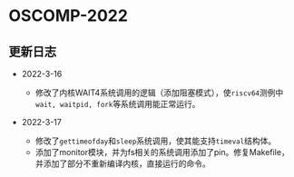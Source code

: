 # OSCOMP-2022

## 更新日志

- 2022-3-16
  + 修改了内核WAIT4系统调用的逻辑（添加阻塞模式），使`riscv64`测例中`wait, waitpid, fork`等系统调用能正常运行。

- 2022-3-17
  + 修改了`gettimeofday`和`sleep`系统调用，使其能支持`timeval`结构体。
  + 添加了monitor模块，并为fs相关的系统调用添加了pin。修复Makefile，并添加了部分不重新编译内核，直接运行的命令。